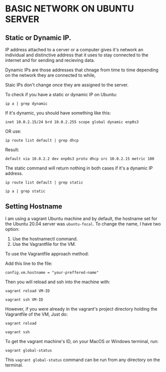 # BASIC NETWORK ON UBUNTU SERVER

## Static or Dynamic IP.

IP address attached to a cerver or a computer gives it's network an individual and distinctive address that it uses to stay connected to the internet and for sending and recieving data.

Dynamic IPs are those addresses that chnage from time to time depending on the network they are connected to while,

Staic IPs don't change once they are assigned to the server.

To check if you have a static or dynamic IP on Ubuntu:

```
ip a | grep dynamic
```

If it's dynamic, you should have something like this:

```
inet 10.0.2.15/24 brd 10.0.2.255 scope global dynamic enp0s3
```

OR use:

```
ip route list default | grep dhcp
```

Result:

```
default via 10.0.2.2 dev enp0s3 proto dhcp src 10.0.2.15 metric 100 
```

The static command will return nothing in both cases if it's a dynamic IP address.

```
ip route list default | grep static

ip a | grep static
```

## Setting Hostname
I am using a vagrant Ubuntu machine and by default, the hostname set for the Ubuntu 20.04 server was `ubuntu-focal`. To change the name, I have two option:

1. Use the hostnamectl command. 
2. Use the Vagrantfile for the VM.

To use the Vagrantfile approach method:

Add this line to the file:

```
config.vm.hostname = "your-preffered-name"
```

Then you will reload and ssh into the machine with:

```
vagrant reload VM-ID

vagrant ssh VM-ID
```

However, if you were already in the vagrant's project directory holding the Vagrantfile of the VM, Just do:

```
vagrant reload

vagrant ssh
```

To get the vagrant machine's ID, on your MacOS or Windows terminal, run:

```
vagrant global-status
```

This `vagrant global-status` command can be run from any directory on the terminal.